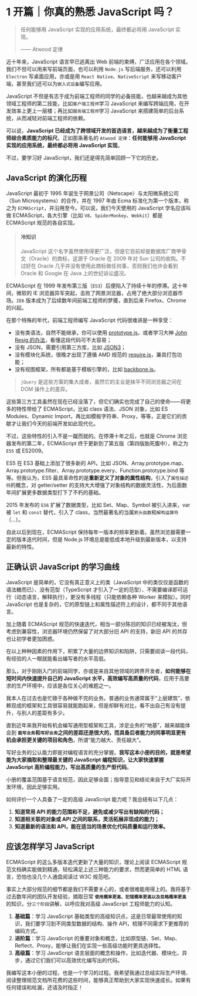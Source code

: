 # 1 开篇｜你真的熟悉 JavaScript 吗？

> 任何能够用 JavaScript 实现的应用系统，最终都必将用 JavaScript 实现。
> 
> —— Atwood 定律

近十年来，JavaScript 语言早已逃离出 Web 前端的束缚，广泛应用在各个领域。我们不但可以用来写前端页面，也可以利用 `Node.js` 写后端服务，还可以利用 `Electron` 写桌面应用，亦或是用 `React Native`、`NativeScript` 来写移动客户端，甚至我们还可以为`嵌入式设备`编写应用。

JavaScript 不但是有志于成为前端工程师的同学的必备技能，也越来越成为其他领域工程师的第二技能，比如`客户端工程师`学习 JavaScript 来编写跨端应用，在开发效率上更上一层楼；再比如`服务端工程师`学习 JavaScript 来搭建简单的后台系统，从而减轻对前端工程师的依赖。

可以说，**JavaScript 已经成为了跨领域开发的首选语言，越来越成为了衡量工程师综合素质能力的标尺**。正如那条著名的 `Atwood 定律`：**任何能够用 JavaScript 实现的应用系统，最终都必将用 JavaScript 实现**。

不过，要学习好 JavaScript，我们还是得先简单回顾一下它的历史。



## JavaScript 的演化历程

JavaScript 最初于 1995 年诞生于网景公司（Netscape）与太阳微系统公司（Sun Microsystems）的合作，并在 1997 年由 Ecma 标准化为第一个版本，称之为 `ECMAScript`，并沿用至今。可以说，我们今天使用的 JavaScript 学名应该叫做 ECMAScript，各大引擎（比如 `V8`、`SpiderMonkey`、`Webkit`）都是 ECMAScript 规范的各自实现。

> #### 冷知识
> JavaScript 这个名字虽然使用得更广泛，但是它目前却是数据库厂商甲骨文（Oracle）的商标，这源于 Oracle 在 2009 年对 Sun 公司的收购。不过好在 Oracle 几乎并没有使用此商标做任何事，否则我们也许会看到 Oracle 和 Google 在 Java 上的世纪诉讼盛况。

ECMAScript 在 1999 年发布第三版（`ES3`）后便陷入了持续十年的停滞。这十年间，微软的 IE 浏览器异军突起，击败了网景浏览器，占用了绝大部分浏览器市场。`IE6` 版本成为了后续数年间前端工程师的梦魇，直到后来 Firefox、Chrome 的兴起。

在那个特殊的年代，前端工程师编写 JavaScript 代码很难讲是一种享受：

+ 没有类语法，自然不能继承，你可以使用 [prototype.js](http://prototypejs.org/)，或者学习大神 [John Resig 的办法](https://johnresig.com/blog/simple-javascript-inheritance/)，看懂这段代码可不太容易；
+ 没有 JSON，需要引用第三方库，比如 [JSON3](https://bestiejs.github.io/json3/)；
+ 没有模块化系统，很晚才出现了遵循 AMD 规范的 [require.js](https://requirejs.org/)，兼具打包功能；
+ 没有视图框架，所有都是基于模板引擎的，比如 [backbone.js](https://backbonejs.org/)。

> `jQuery` 是这些方案的集大成者，虽然它的主业是抹平不同浏览器之间在 DOM 操作上的差异。

这些第三方工具虽然在现在已经没落了，但它们确实也完成了自己的使命——将更多的特性带给了 ECMAScript，比如 class 语法、JSON 对象，比如 ES Modules、Dynamic Import，再比如模板字符串、Proxy，等等，正是它们的贡献才让我们今天的前端开发如此现代化。

不过，这些特性的引入不是一蹴而就的。在停滞十年之后，也就是 Chrome 浏览器发布的第二年，ECMAScript 终于更新到了第五版（第四版胎死腹中），称之为 `ES5` 或 ES2009。

ES5 在 ES3 基础上添加了很多新的 API，比如 JSON、Array.prototype.map、Array.prototype.filter、Array.prototype.every、Function.prototype.bind 等等。但我认为，ES5 最具革命性的是**重新定义了对象的属性结构**，引入了`属性描述符`的概念，对 getter/setter 的支持大大增强了对象结构的数据灵活性，为后面数年间扩展更多数据类型打下了不朽的基础。

2015 年发布的 `ES6` 扩展了数据类型，比如 Set、Map、Symbol 被引入进来，var 被 `let` 和 `const` 替代，引入了 class，当然最著名的当属`箭头函数`和`解构运算符`（...）。

自此以后到现在，ECMAScript 保持每年一版本的频率更新着。虽然浏览器需要一定的版本迭代时间，但是 Node.js 环境总是能低成本地升级到最新版本，以支持最新的特性。



## 正确认识 JavaScript 的学习曲线

JavaScript 是简单的，它没有真正意义上的类（JavaScript 中的类仅仅是函数的语法糖而已）、没有范型（TypeScript 才引入了一定的范型）、不需要编译即可运行（动态语言，解释执行），更没有多线程（只能依赖各种 Worker 来模拟）。同时 JavaScript 也是复杂的，它的原型链上和属性描述符上的设计，都不同于其他语言。

加上随着 ECMAScript 规范的快速迭代，相当一部分陈旧的知识已经被淘汰，但考虑到兼容性，浏览器环境仍然保留了对大部分旧 API 的支持，新旧 API 的共存也让初学者更加困惑。

在以上种种因素的作用下，积累了大量的边界知识和陷阱，只需要阅读一段代码，有经验的人一眼就能看出编写者的水平高低。

那么，对于刚刚入门的前端同学，亦或是来自其他领域的跨界开发者，**如何能够在短时间内快速提升自己的 JavaScript 水平，高效编写高质量的代码**，应用于高要求的生产环境中，应该是各位关心的难题之一。

我本人在过去也是忙碌于各种做不完的业务。普通的业务通常属于“上层建筑”，依赖现成的框架和工具很容易就能跑起来，但是却鲜有对比，看不出自己有没有提升，与别人的差距有多少。

直到近年来我开始有机会编写通用型框架和工具，涉足业务的“地基”，越来越能体会到 **`能写业务`和`写好业务`之间的差距还是很大的，而具备后者能力的同事明显更有机会承担更关键的项目和角色**，所谓“能力越大、责任越大”。

写好业务的公认能力即是对编程语言的充分掌握。**我写这本小册的目的，就是希望能为大家摘取和整理最关键的 JavaScript 编程知识，让大家快速掌握 JavaScript 高阶编程能力，写出高质量的生产型代码**。

小册的覆盖范围基于语言规范，因此足够全面；指导意见和结论来自于大厂实际开发环境，因此足够实用。

如何评价一个人具备了一定的高级 JavaScript 能力呢？我总结有以下几点：

1. **知道常用 API 的能力范围和不足，避免或减少写出有缺陷的代码；**
2. **知道相关联的对象或 API 之间的联系，灵活拓展非现成的能力；**
3. **知道最新的语法和 API，能在适当的场景优化代码质量和运行效率。**



## 应该怎样学习 JavaScript

ECMAScript 的这么多版本迭代更新了大量的知识，理论上阅读 ECMAScript 规范文档确实能做到精通，轻松满足上述三种能力的要求，然而更简单的 HTML 语言，恐怕也没几个人通盘阅读过 W3C 规范吧。

事实上大部分规范的细节都是我们不需要关心的，或者很难能用得上的。我将基于过去数年间的团队开发经验，摘取日常 **`使用概率更高、犯错概率更高以及忽略概率更高`** 的知识，分`三个阶段`讲解，以呼应我对高级 JavaScript 工程师能力的认知。

1. **基础篇**：学习 JavaScript 基础类型的高级知识点，这是日常最常使用的知识，我们要学习到不同类型数据的结构、操作 API，梳理不同需求下更推荐的编码方式。
2. **进阶篇**：学习 JavaScript 的重要对象和概念，比如原型链、Set、Map、Reflect、Proxy，能够让我们在实现一些高级功能时更具选择性。
3. **高级篇**：学习 JavaScript 语言层面的概念和操作，比如迭代器、模块化、异步，通过它们我们可以高效优化编写出的代码。


我编写这本小册的过程，也是一个学习的过程。我希望我通过总结实际生产环境、阅读整理规范文档所花费的这些时间，能够真正帮助到大家实现快速成长。如果有任何错误和纰漏，还请及时指正！